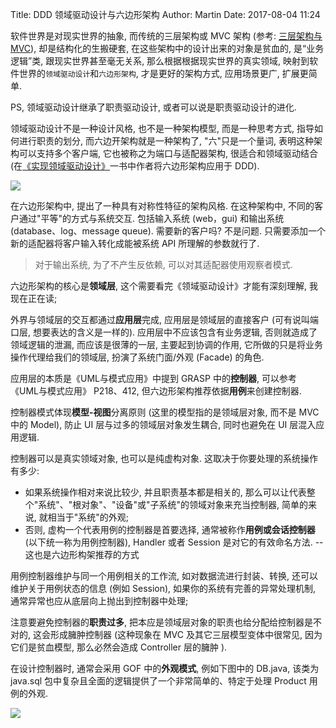 Title: DDD 领域驱动设计与六边形架构
Author: Martin
Date: 2017-08-04 11:24

软件世界是对现实世界的抽象, 而传统的三层架构或 MVC 架构 (参考: [三层架构与 MVC](http://www.smallcpp.cn/%E8%BD%AF%E4%BB%B6%E5%B7%A5%E7%A8%8B/%E4%B8%89%E5%B1%82%E6%9E%B6%E6%9E%84%E4%B8%8E%20MVC.html)), 却是结构化的生搬硬套, 在这些架构中的设计出来的对象是贫血的, 是“业务逻辑”类, 跟现实世界甚至毫无关系, 那么根据根据现实世界的真实领域, 映射到软件世界的`领域驱动设计`和`六边形架构`, 才是更好的架构方式, 应用场景更广, 扩展更简单.

PS, 领域驱动设计继承了职责驱动设计, 或者可以说是职责驱动设计的进化.

领域驱动设计不是一种设计风格, 也不是一种架构模型, 而是一种思考方式, 指导如何进行职责的划分, 而六边开架构就是一种架构了, "六"只是一个量词, 表明这种架构可以支持多个客户端, 它也被称之为端口与适配器架构, 很适合和领域驱动结合 (在[《实现领域驱动设计》](http://pan.baidu.com/s/1gfIMKqJ)一书中作者将六边形架构应用于 DDD).

![](http://www.smallcpp.cn/static/images/软件工程/六边形.png)

在六边形架构中, 提出了一种具有对称性特征的架构风格. 在这种架构中, 不同的客户通过"平等"的方式与系统交互. 包括输入系统 (web，gui) 和输出系统 (database、log、message queue).
需要新的客户吗? 不是问题. 只需要添加一个新的适配器将客户输入转化成能被系统 API 所理解的参数就行了.

> 对于输出系统, 为了不产生反依赖, 可以对其适配器使用观察者模式.

六边形架构的核心是**领域层**, 这个需要看完《领域驱动设计》才能有深刻理解, 我现在正在读;

外界与领域层的交互都通过**应用层**完成, 应用层是领域层的直接客户 (可有说叫端口层, 想要表达的含义是一样的). 应用层中不应该包含有业务逻辑, 否则就造成了领域逻辑的泄漏, 而应该是很薄的一层, 主要起到协调的作用, 它所做的只是将业务操作代理给我们的领域层, 扮演了系统门面/外观 (Facade) 的角色.

应用层的本质是《UML与模式应用》中提到 GRASP 中的**控制器**, 可以参考 《UML与模式应用》 P218、412, 但六边形架构推荐依据**用例**来创建控制器.

控制器模式体现**模型\-视图**分离原则 (这里的模型指的是领域层对象, 而不是 MVC 中的 Model), 防止 UI 层与过多的领域层对象发生耦合, 同时也避免在 UI 层混入应用逻辑.

控制器可以是真实领域对象, 也可以是纯虚构对象. 这取决于你要处理的系统操作有多少:

- 如果系统操作相对来说比较少, 并且职责基本都是相关的, 那么可以让代表整个"系统"、"根对象"、"设备"或"子系统"的领域对象来充当控制器, 简单的来说, 就相当于"系统"的外观;
- 否则, 虚构一个代表用例的控制器是首要选择, 通常被称作**用例或会话控制器** (以下统一称为用例控制器), <UseCaseName>Handler 或者 <UseCaseName>Session 是对它的有效命名方法. \-\- 这也是六边形构架推荐的方式

用例控制器维护与同一个用例相关的工作流, 如对数据流进行封装、转换, 还可以维护关于用例状态的信息 (例如 Session), 如果你的系统有完善的异常处理机制, 通常异常也应从底层向上抛出到控制器中处理;

注意要避免控制器的**职责过多**, 把本应是领域层对象的职责也给分配给控制器是不对的, 这会形成臃肿控制器 (这种现象在 MVC 及其它三层模型变体中很常见, 因为它们是贫血模型, 那么必然会造成 Controller 层的臃肿 ).

在设计控制器时, 通常会采用 GOF 中的**外观模式**, 例如下图中的 DB.java, 该类为 java.sql 包中复杂且全面的逻辑提供了一个非常简单的、特定于处理 Product 用例的外观.

![](http://www.smallcpp.cn/static/images/软件工程/外观.png)
